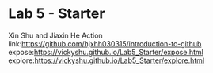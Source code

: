 # Lab 5 - Starter
Xin Shu and Jiaxin He
Action link:https://github.com/hjxhh030315/introduction-to-github
expose:https://vickyshu.github.io/Lab5_Starter/expose.html
explore:https://vickyshu.github.io/Lab5_Starter/explore.html
